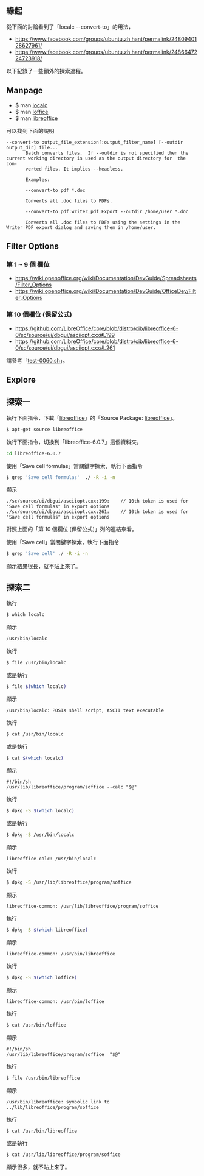 

## 緣起

從下面的討論看到了「localc --convert-to」的用法，

* https://www.facebook.com/groups/ubuntu.zh.hant/permalink/2480940128627961/
* https://www.facebook.com/groups/ubuntu.zh.hant/permalink/2486647224723918/

以下紀錄了一些額外的探索過程。


## Manpage

* $ man [localc](http://manpages.ubuntu.com/manpages/bionic/en/man1/localc.1.html)
* $ man [loffice](http://manpages.ubuntu.com/manpages/bionic/en/man1/loffice.1.html)
* $ man [libreoffice](http://manpages.ubuntu.com/manpages/bionic/en/man1/libreoffice.1.html)

可以找到下面的說明

```
--convert-to output_file_extension[:output_filter_name] [--outdir output_dir] file...
	   Batch converts files.  If --outdir is not specified then the current working directory is used as the output directory for  the  con‐
	   verted files. It implies --headless.

	   Examples:

	   --convert-to pdf *.doc

	   Converts all .doc files to PDFs.

	   --convert-to pdf:writer_pdf_Export --outdir /home/user *.doc

	   Converts all .doc files to PDFs using the settings in the Writer PDF export dialog and saving them in /home/user.
```


## Filter Options

### 第 1 ~ 9 個 欄位

* https://wiki.openoffice.org/wiki/Documentation/DevGuide/Spreadsheets/Filter_Options
* https://wiki.openoffice.org/wiki/Documentation/DevGuide/OfficeDev/Filter_Options

### 第 10 個欄位 (保留公式)

* https://github.com/LibreOffice/core/blob/distro/cib/libreoffice-6-0/sc/source/ui/dbgui/asciiopt.cxx#L199
* https://github.com/LibreOffice/core/blob/distro/cib/libreoffice-6-0/sc/source/ui/dbgui/asciiopt.cxx#L261

請參考「[test-0060.sh](test-0060.sh)」。


## Explore

## 探索一

執行下面指令，下載「[libreoffice](https://packages.ubuntu.com/bionic/libreoffice)」的「Source Package: [libreoffice](https://packages.ubuntu.com/source/bionic/libreoffice)」。

``` sh
$ apt-get source libreoffice
```

執行下面指令，切換到「libreoffice-6.0.7」這個資料夾。

``` sh
cd libreoffice-6.0.7
```

使用「Save cell formulas」當關鍵字探索，執行下面指令

``` sh
$ grep 'Save cell formulas'  ./ -R -i -n
```

顯示

```
./sc/source/ui/dbgui/asciiopt.cxx:199:    // 10th token is used for "Save cell formulas" in export options
./sc/source/ui/dbgui/asciiopt.cxx:261:    // 10th token is used for "Save cell formulas" in export options
```

對照上面的「第 10 個欄位 (保留公式)」列的連結來看。

使用「Save cell」當關鍵字探索，執行下面指令

``` sh
$ grep 'Save cell' ./ -R -i -n
```

顯示結果很長，就不貼上來了。


## 探索二

執行

``` sh
$ which localc
```

顯示

``` sh
/usr/bin/localc
```

執行

``` sh
$ file /usr/bin/localc
```

或是執行

``` sh
$ file $(which localc)
```

顯示

```
/usr/bin/localc: POSIX shell script, ASCII text executable
```

執行

``` sh
$ cat /usr/bin/localc
```

或是執行

``` sh
$ cat $(which localc)
```

顯示

```
#!/bin/sh
/usr/lib/libreoffice/program/soffice --calc "$@"
```

執行

``` sh
$ dpkg -S $(which localc)
```

或是執行

``` sh
$ dpkg -S /usr/bin/localc
```

顯示

```
libreoffice-calc: /usr/bin/localc
```

執行

``` sh
$ dpkg -S /usr/lib/libreoffice/program/soffice
```

顯示

```
libreoffice-common: /usr/lib/libreoffice/program/soffice
```

執行

``` sh
$ dpkg -S $(which libreoffice)
```

顯示

```
libreoffice-common: /usr/bin/libreoffice
```

執行

``` sh
$ dpkg -S $(which loffice)
```

顯示

```
libreoffice-common: /usr/bin/loffice
```

執行

``` sh
$ cat /usr/bin/loffice
```

顯示

```
#!/bin/sh
/usr/lib/libreoffice/program/soffice  "$@"
```

執行

``` sh
$ file /usr/bin/libreoffice
```

顯示

```
/usr/bin/libreoffice: symbolic link to ../lib/libreoffice/program/soffice
```

執行

``` sh
$ cat /usr/bin/libreoffice
```

或是執行

``` sh
$ cat /usr/lib/libreoffice/program/soffice
```

顯示很多，就不貼上來了。
